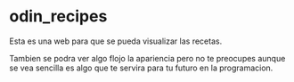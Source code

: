 # odin_recipes

Esta es una web para que se pueda visualizar las recetas.

Tambien se podra ver algo flojo la apariencia pero no te preocupes aunque se vea sencilla es algo que te servira para tu futuro en la programacion.
